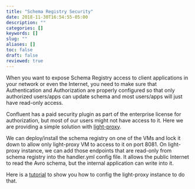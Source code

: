 ```yaml
---
title: "Schema Registry Security"
date: 2018-11-30T16:54:55-05:00
description: ""
categories: []
keywords: []
slug: ""
aliases: []
toc: false
draft: false
reviewed: true
---
```


When you want to expose Schema Registry access to client applications in your network or even the Internet, you need to make sure that Authentication and Authorization are properly configured so that only authorized users/apps can update schema and most users/apps will just have read-only access. 

Confluent has a paid security plugin as part of the enterprise license for authorization, but most of our users might not have access to it. Here we are providing a simple solution with [light-proxy][]. 

We can deploy/install the schema registry on one of the VMs and lock it down to allow only light-proxy VM to access to it on port 8081. On light-proxy instance, we can add those endpoints that are read-only from schema registry into the handler.yml config file. It allows the public Internet to read the Avro schema, but the internal application can write into it. 

Here is a [tutorial][] to show you how to config the light-proxy instance to do that. 

[light-proxy]: /service/proxy/
[tutorial]: /tutorial/proxy/schema-registry/

